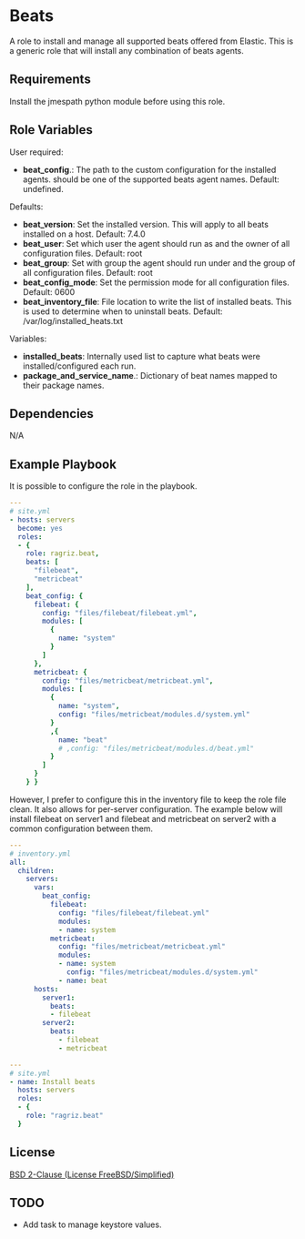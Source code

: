 Beats
=========

A role to install and manage all supported beats offered from Elastic. This is a generic role that will install any combination of beats agents.

Requirements
------------

Install the jmespath python module before using this role.

Role Variables
--------------

User required:
  - **beat_config**.*<beat name>*: The path to the custom configuration for the installed agents. <beat name> should be one of the supported beats agent names. Default: undefined.

Defaults:
  - **beat_version**: Set the installed version. This will apply to all beats installed on a host. Default: 7.4.0
  - **beat_user**: Set which user the agent should run as and the owner of all configuration files. Default: root
  - **beat_group**: Set with group the agent should run under and the group of all configuration files. Default: root
  - **beat_config_mode**: Set the permission mode for all configuration files. Default: 0600
  - **beat_inventory_file**: File location to write the list of installed beats. This is used to determine when to uninstall beats. Default: /var/log/installed_heats.txt

Variables:
  - **installed_beats**: Internally used list to capture what beats were installed/configured each run.
  - **package_and_service_name**.*<beat name>*: Dictionary of beat names mapped to their package names.

Dependencies
------------

N/A

Example Playbook
----------------

It is possible to configure the role in the playbook.
```yml
---
# site.yml
- hosts: servers
  become: yes
  roles:
  - { 
    role: ragriz.beat,
    beats: [
      "filebeat",
      "metricbeat"
    ],
    beat_config: {
      filebeat: {
        config: "files/filebeat/filebeat.yml",
        modules: [
          {
            name: "system"
          }
        ]
      },
      metricbeat: {
        config: "files/metricbeat/metricbeat.yml",
        modules: [
          {
            name: "system",
            config: "files/metricbeat/modules.d/system.yml"
          }
          ,{
            name: "beat"
            # ,config: "files/metricbeat/modules.d/beat.yml"
          }
        ]
      }
    } }
```

However, I prefer to configure this in the inventory file to keep the role file clean. It also allows 
for per-server configuration. The example below will install filebeat on server1 and filebeat and
metricbeat on server2 with a common configuration between them.
```yml
---
# inventory.yml
all:
  children:
    servers:
      vars:
        beat_config:
          filebeat:
            config: "files/filebeat/filebeat.yml"
            modules:
            - name: system
          metricbeat:
            config: "files/metricbeat/metricbeat.yml"
            modules: 
            - name: system
              config: "files/metricbeat/modules.d/system.yml"
            - name: beat
      hosts:
        server1:
          beats:
          - filebeat
        server2:
          beats:
            - filebeat
            - metricbeat
```
```yml
---
# site.yml
- name: Install beats
  hosts: servers
  roles:
  - {
    role: "ragriz.beat"
  }
```

License
-------

[BSD 2-Clause (License FreeBSD/Simplified)](https://tldrlegal.com/l/freebsd)

TODO
----

* Add task to manage keystore values.
